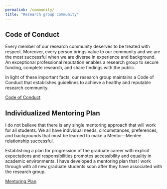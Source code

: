 ```yaml
---
permalink: /community/
title: "Research group community"
---
```




## Code of Conduct

Every member of our research community deserves to be treated with respect.
Moreover, every person brings value to our community and we are the most successful when we are diverse in experience and background.
An exceptional professional reputation enables a research group to secure funding, complete research, and share findings with the public. 

In light of these important facts, our research group maintains a Code of Conduct that establishes guidelines to achieve a healthy and reputable research community.


<a href="/assets/files/code_of_conduct.pdf" class="btn btn--primary" target="_blank">Code of Conduct</a>



## Individualized Mentoring Plan

I do not believe that there is any single mentoring approach that will work for all students.
We all have individual needs, circumstances, preferences, and backgrounds that must be learned to make a Mentor--Mentee relationship successful.

Establishing a plan for progression of the graduate career with explicit expectations and responsibilities promotes accessibility and equality in academic environments.
I have developed a mentoring plan that I work through with all new graduate students soon after they have associated with the research group.

<a href="/assets/files/mentoring_plan_template.pdf" class="btn btn--primary" target="_blank">Mentoring Plan</a>
